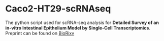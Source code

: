 # Caco2-HT29-scRNAseq
The python script used for scRNA-seq analysis for **Detailed Survey of an in-vitro Intestinal Epithelium Model by Single-Cell Transcriptomics**. Preprint can be found on [BioRixv](https://www.biorxiv.org/content/10.1101/2023.05.23.541940v1)
